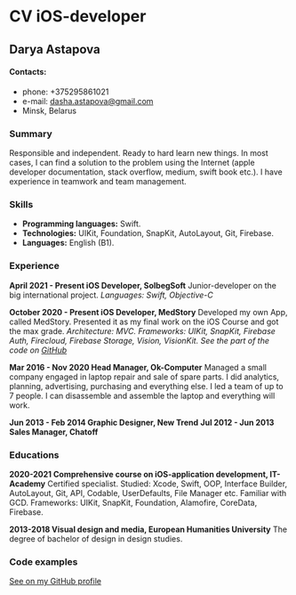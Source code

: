 #  CV iOS-developer
## Darya Astapova

#### Contacts:

* phone: +375295861021
* e-mail: dasha.astapova@gmail.com
* Minsk, Belarus

### Summary 

Responsible and independent. Ready to hard learn new things. In most cases, I can find a solution to the problem using the Internet (apple developer documentation, stack overflow, medium, swift book etc.). I have experience in teamwork and team management.

### Skills

* **Programming languages:** Swift.
* **Technologies:** UIKit, Foundation, SnapKit, AutoLayout, Git, Firebase.
* **Languages:** English (B1).

### Experience
**April 2021 - Present iOS Developer, SolbegSoft**
Junior-developer on the big international project. 
*Languages: Swift, Objective-C*

**October 2020 - Present iOS Developer, MedStory**
Developed my own App, called MedStory. Presented it as my final work on the iOS Course and got the max grade. 
*Architecture: MVC.*
*Frameworks: UIKit, SnapKit, Firebase Auth, Firecloud, Firebase Storage, Vision, VisionKit.*
*See the part of the code on [GitHub](https://github.com/Darya-Astapava/MedStory-Public)*

**Mar 2016 - Nov 2020 Head Manager, Ok-Computer**
Managed a small company engaged in laptop repair and sale of spare parts. I did analytics, planning, advertising, purchasing and everything else. I led a team of up to 7 people. I can disassemble and assemble the laptop and everything will work.

**Jun 2013 - Feb 2014 Graphic Designer, New Trend**
**Jul 2012 - Jun 2013 Sales Manager, Chatoff**

### Educations
**2020-2021 Comprehensive course on iOS-application development, IT-Academy**
Certified specialist. 
Studied: Xcode, Swift, OOP, Interface Builder, AutoLayout, Git, API, Codable, UserDefaults, File Manager etc. Familiar with GCD.
Frameworks: UIKit, SnapKit, Foundation, Alamofire, CoreData, Firebase.

**2013-2018 Visual design and media, European Humanities University**
The degree of bachelor of design in design studies.

### Code examples
[See on my GitHub profile](https://github.com/Darya-Astapava)
